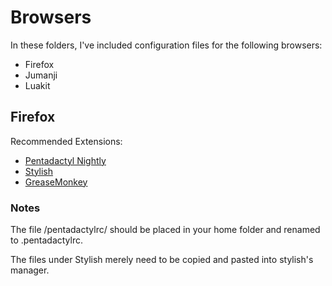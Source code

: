 # Browsers
In these folders, I've included configuration files for the following browsers:

 * Firefox
 * Jumanji
 * Luakit

## Firefox
Recommended Extensions:

 * [Pentadactyl Nightly](http://dactyl.sourceforge.net/nightlies)
 * [Stylish](https://addons.mozilla.org/en-US/firefox/addon/stylish/)
 * [GreaseMonkey](https://addons.mozilla.org/en-US/firefox/addon/greasemonkey/)

### Notes
The file /pentadactylrc/ should be placed in your home folder and renamed to .pentadactylrc.

The files under Stylish merely need to be copied and pasted into stylish's manager.

